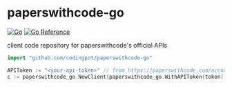 # paperswithcode-go
[![Go](https://github.com/codingpot/paperswithcode-go/actions/workflows/go.yaml/badge.svg)](https://github.com/codingpot/paperswithcode-go/actions/workflows/go.yaml)
[![Go Reference](https://pkg.go.dev/badge/github.com/codingpot/paperswithcode-go.svg)](https://pkg.go.dev/github.com/codingpot/paperswithcode-go)

client code repository for paperswithcode's official APIs

```go
import "github.com/codingpot/paperswithcode-go"
```

```go
APIToken := "<your-api-token>" // from https://paperswithcode.com/accounts/generate_api_token
c := paperswithcode_go.NewClient(paperswithcode_go.WithAPIToken(token))
```
